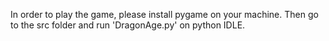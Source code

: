 In order to play the game, please install pygame on your machine. Then go to 
the src folder and run 'DragonAge.py' on python IDLE.